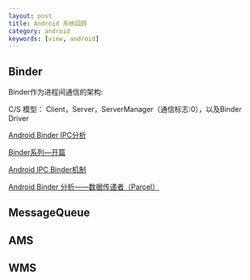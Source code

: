 ```yaml
---
layout: post
title: Android 系统回顾
category: android
keywords: [view, android]
---
```


## Binder

Binder作为进程间通信的架构:

C/S 模型： Client，Server，ServerManager（通信标志:0），以及Binder Driver

[Android Binder IPC分析
](http://www.2cto.com/kf/201202/118538.html)

[Binder系列—开篇](http://gityuan.com/2015/10/31/binder-prepare/)

[Android IPC Binder机制](http://zke1ev3n.me/2016/07/19/Android-IPC-Binder%E6%9C%BA%E5%88%B6/)

[Android Binder 分析——数据传递者（Parcel）](http://light3moon.com/2015/01/28/Android%20Binder%20%E5%88%86%E6%9E%90%E2%80%94%E2%80%94%E6%95%B0%E6%8D%AE%E4%BC%A0%E9%80%92%E8%80%85[Parcel]/)



## MessageQueue



## AMS


## WMS  
